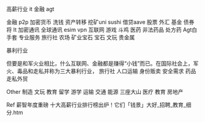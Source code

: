 高薪行业 it 金融 agt


金融 p2p  加密货币 洗钱 资产转移
挖矿uni sushi
借贷aave
股票 外汇 基金 债券将
It  加密通讯  全球通讯 esim vpn
互联网 游戏
斗鸡
医药 
非法药品 处方药
Agt白手套 专业服务
旅行社 农场
矿业宝石
宝石 文玩 贵金属

暴利行业

但要是和军火业相比，什么互联网、金融都是赚得“小钱”而已。在国际社会上，军火、毒品和走私并称为三大暴利行业，
旅行社 人口运输
身份贩卖 安全需求
药品
走私外贸


Other
制造 文玩 
教育 留学 游学
运输 交通 能源
三座大山 医疗 教育 房地产


Ref
薪智年度重磅 十大高薪行业排行榜出炉！它们「钱景」大好_招聘_教育_细分.htm




